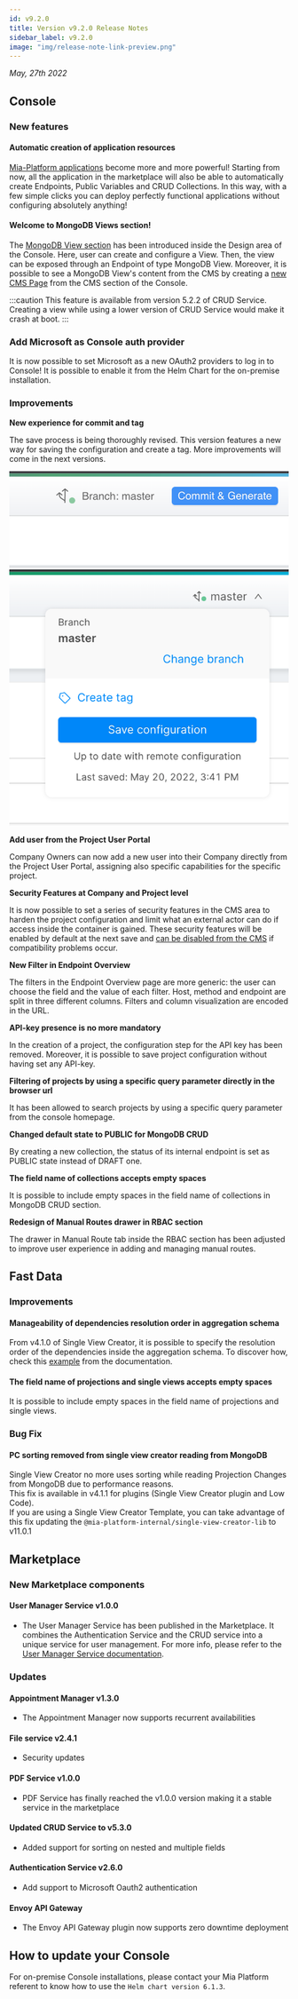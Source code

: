 ```yaml
---
id: v9.2.0
title: Version v9.2.0 Release Notes
sidebar_label: v9.2.0
image: "img/release-note-link-preview.png"
---
```


_May, 27th 2022_

## Console

### New features

#### Automatic creation of application resources

[Mia-Platform applications](https://docs.mia-platform.eu/docs/marketplace/applications/mia_applications) become more and more powerful!
Starting from now, all the application in the marketplace will also be able to automatically create Endpoints, Public Variables and CRUD Collections.
In this way, with a few simple clicks you can deploy perfectly functional applications without configuring absolutely anything!

#### Welcome to MongoDB Views section!

The [MongoDB View section](../../development_suite/api-console/api-design/mongo_views) has been introduced inside the Design area of the Console.
Here, user can create and configure a View.
Then, the view can be exposed through an Endpoint of type MongoDB View.
Moreover, it is possible to see a MongoDB View's content from the CMS by creating a [new CMS Page](../../business_suite/cms_configuration/config_cms#how-to-create-a-page) from the CMS section of the Console.

:::caution 
This feature is available from version 5.2.2 of CRUD Service. 
Creating a view while using a lower version of CRUD Service would make it crash at boot.
:::

### Add Microsoft as Console auth provider

It is now possible to set Microsoft as a new OAuth2 providers to log in to Console! It is possible to enable it from the Helm Chart for the on-premise installation.

### Improvements

**New experience for commit and tag**

The save process is being thoroughly revised. This version features a new way for saving the configuration and create a tag.
More improvements will come in the next versions.

<div style={{display: 'flex', flexDirection: 'row', gap: '8px'}}>
<div><img alt="old branch selection" src="../img/9.2.0/old-branch-selector.png" /></div>
<div><img alt="new branch selection" src="../img/9.2.0/new-branch-selector.png" /></div>
</div>

**Add user from the Project User Portal**

Company Owners can now add a new user into their Company directly from the Project User Portal, assigning also specific capabilities for the specific project.

**Security Features at Company and Project level**

It is now possible to set a series of security features in the CMS area to harden the project configuration and limit what an external actor can do if access inside the container is gained.
These security features will be enabled by default at the next save and [can be disabled from the CMS](https://docs.mia-platform.eu/docs/development_suite/api-console/api-design/security) if compatibility problems occur.

**New Filter in Endpoint Overview**

The filters in the Endpoint Overview page are more generic: the user can choose the field and the value of each filter.
Host, method and endpoint are split in three different columns.
Filters and column visualization are encoded in the URL.

**API-key presence is no more mandatory**

In the creation of a project, the configuration step for the API key has been removed.
Moreover, it is possible to save project configuration without having set any API-key.

**Filtering of projects by using a specific query parameter directly in the browser url**

It has been allowed to search projects by using a specific query parameter from the console homepage.

**Changed default state to PUBLIC for MongoDB CRUD**

By creating a new collection, the status of its internal endpoint is set as PUBLIC state instead of DRAFT one.

**The field name of collections accepts empty spaces** 

It is possible to include empty spaces in the field name of collections in MongoDB CRUD section.

**Redesign of Manual Routes drawer in RBAC section** 

The drawer in Manual Route tab inside the RBAC section has been adjusted to improve user experience in adding and managing manual routes.

## Fast Data

### Improvements

#### Manageability of dependencies resolution order in aggregation schema

From v4.1.0 of Single View Creator, it is possible to specify the resolution order of the dependencies inside the aggregation schema.
To discover how, check this [example](../../fast_data/single_view_creator/low_code_configuration.md#set-resolution-order-of-dependencies) from the documentation.

#### The field name of projections and single views accepts empty spaces 

It is possible to include empty spaces in the field name of projections and single views.

### Bug Fix 

#### PC sorting removed from single view creator reading from MongoDB

Single View Creator no more uses sorting while reading Projection Changes from MongoDB due to performance reasons.     
This fix is available in v4.1.1 for plugins (Single View Creator plugin and Low Code).     
If you are using a Single View Creator Template, you can take advantage of this fix updating the `@mia-platform-internal/single-view-creator-lib` to v11.0.1

## Marketplace

### New Marketplace components

#### User Manager Service v1.0.0

- The User Manager Service has been published in the Marketplace. It combines the Authentication Service and the CRUD service into a unique service for user management. For more info, please refer to the [User Manager Service documentation](https://docs.mia-platform.eu/docs/runtime_suite/user-manager-service/overview).

### Updates

#### Appointment Manager v1.3.0

- The Appointment Manager now supports recurrent availabilities

#### File service v2.4.1

- Security updates

#### PDF Service v1.0.0

- PDF Service has finally reached the v1.0.0 version making it a stable service in the marketplace

#### Updated CRUD Service to v5.3.0

- Added support for sorting on nested and multiple fields

#### Authentication Service v2.6.0

- Add support to Microsoft Oauth2 authentication

#### Envoy API Gateway

- The Envoy API Gateway plugin now supports zero downtime deployment

## How to update your Console

For on-premise Console installations, please contact your Mia Platform referent to know how to use the `Helm chart version 6.1.3`.
